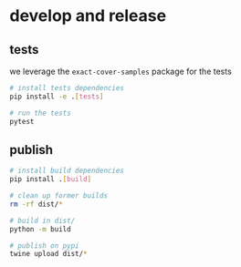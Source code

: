 # develop and release

## tests

we leverage the `exact-cover-samples` package for the tests

```bash
# install tests dependencies
pip install -e .[tests]

# run the tests
pytest
```

## publish

```bash
# install build dependencies
pip install .[build]

# clean up former builds
rm -rf dist/*

# build in dist/
python -m build

# publish on pypi
twine upload dist/*
```

